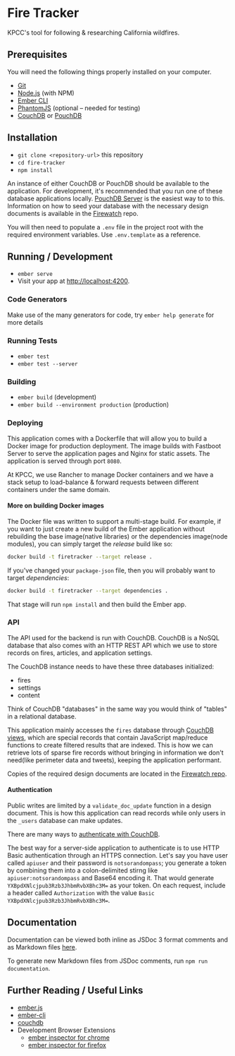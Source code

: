 Fire Tracker
==============

KPCC's tool for following & researching California wildfires.

## Prerequisites

You will need the following things properly installed on your computer.

* [Git](https://git-scm.com/)
* [Node.js](https://nodejs.org/) (with NPM)
* [Ember CLI](https://ember-cli.com/)
* [PhantomJS](http://phantomjs.org/) (optional – needed for testing)
* [CouchDB](https://http://couchdb.apache.org/) or [PouchDB](https://pouchdb.com/)

## Installation

* `git clone <repository-url>` this repository
* `cd fire-tracker`
* `npm install`

An instance of either CouchDB or PouchDB should be available to the application.  For development, it's recommended that you run one of these database applications locally.  [PouchDB Server](https://github.com/pouchdb/pouchdb-server) is the easiest way to to this.  Information on how to seed your database with the necessary design documents is available in the [Firewatch](https://github.com/scpr/firewatch) repo. 

You will then need to populate a `.env` file in the project root with the required environment variables.  Use `.env.template` as a reference.

## Running / Development

* `ember serve`
* Visit your app at [http://localhost:4200](http://localhost:4200).

### Code Generators

Make use of the many generators for code, try `ember help generate` for more details

### Running Tests

* `ember test`
* `ember test --server`

### Building

* `ember build` (development)
* `ember build --environment production` (production)

### Deploying

This application comes with a Dockerfile that will allow you to build a Docker image for production deployment.  The image builds with Fastboot Server to serve the application pages and Nginx for static assets.  The application is served through port `8080`.

At KPCC, we use Rancher to manage Docker containers and we have a stack setup to load-balance & forward requests between different containers under the same domain.

#### More on building Docker images

The Docker file was written to support a multi-stage build.  For example, if you want to just create a new build of the Ember application without rebuilding the base image(native libraries) or the dependencies image(node modules), you can simply target the *release* build like so:

```sh
docker build -t firetracker --target release .
```

If you've changed your `package-json` file, then you will probably want to target *dependencies*:

```sh
docker build -t firetracker --target dependencies .
```

That stage will run `npm install` and then build the Ember app.

### API

The API used for the backend is run with CouchDB.  CouchDB is a NoSQL database that also comes with an HTTP REST API which we use to store records on fires, articles, and application settings.

The CouchDB instance needs to have these three databases initialized:

- fires
- settings
- content

Think of CouchDB "databases" in the same way you would think of "tables" in a relational database.

This application mainly accesses the `fires` database through [CouchDB views](http://docs.couchdb.org/en/2.0.0/couchapp/ddocs.html#view-functions), which are special records that contain JavaScript map/reduce functions to create filtered results that are indexed.  This is how we can retrieve lots of sparse fire records without bringing in information we don't need(like perimeter data and tweets), keeping the application performant.

Copies of the required design documents are located in the [Firewatch repo](https://github.com/SCPR/firewatch/tree/master/seed).

#### Authentication

Public writes are limited by a `validate_doc_update` function in a design document.  This is how this application can read records while only users in the `_users` database can make updates.

There are many ways to [authenticate with CouchDB](http://docs.couchdb.org/en/2.0.0/api/server/authn.html).

The best way for a server-side application to authenticate is to use HTTP Basic authentication through an HTTPS connection.  Let's say you have user called `apiuser` and their password is `notsorandompass`; you generate a token by combining them into a colon-delimited stirng like `apiuser:notsorandompass` and Base64 encoding it.  That would generate `YXBpdXNlcjpub3Rzb3JhbmRvbXBhc3M=` as your token.  On each request, include a header called `Authorization` with the value `Basic YXBpdXNlcjpub3Rzb3JhbmRvbXBhc3M=`.

## Documentation

Documentation can be viewed both inline as JSDoc 3 format comments and as Markdown files [here](doc).

To generate new Markdown files from JSDoc comments, run `npm run documentation`.

## Further Reading / Useful Links

* [ember.js](http://emberjs.com/)
* [ember-cli](https://ember-cli.com/)
* [couchdb](http://couchdb.apache.org/)
* Development Browser Extensions
  * [ember inspector for chrome](https://chrome.google.com/webstore/detail/ember-inspector/bmdblncegkenkacieihfhpjfppoconhi)
  * [ember inspector for firefox](https://addons.mozilla.org/en-US/firefox/addon/ember-inspector/)

